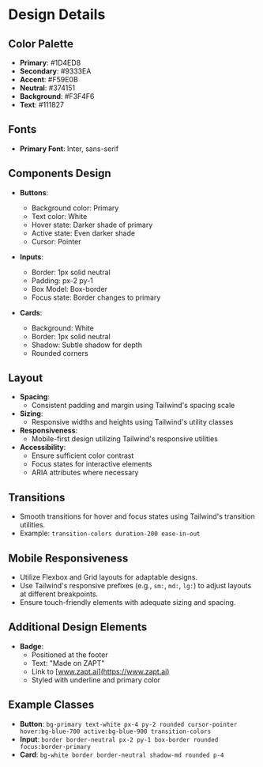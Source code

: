# Design Details

## Color Palette

- **Primary**: #1D4ED8
- **Secondary**: #9333EA
- **Accent**: #F59E0B
- **Neutral**: #374151
- **Background**: #F3F4F6
- **Text**: #111827

## Fonts

- **Primary Font**: Inter, sans-serif

## Components Design

- **Buttons**:
  - Background color: Primary
  - Text color: White
  - Hover state: Darker shade of primary
  - Active state: Even darker shade
  - Cursor: Pointer

- **Inputs**:
  - Border: 1px solid neutral
  - Padding: px-2 py-1
  - Box Model: Box-border
  - Focus state: Border changes to primary

- **Cards**:
  - Background: White
  - Border: 1px solid neutral
  - Shadow: Subtle shadow for depth
  - Rounded corners

## Layout

- **Spacing**:
  - Consistent padding and margin using Tailwind's spacing scale
- **Sizing**:
  - Responsive widths and heights using Tailwind's utility classes
- **Responsiveness**:
  - Mobile-first design utilizing Tailwind's responsive utilities
- **Accessibility**:
  - Ensure sufficient color contrast
  - Focus states for interactive elements
  - ARIA attributes where necessary

## Transitions

- Smooth transitions for hover and focus states using Tailwind's transition utilities.
- Example: `transition-colors duration-200 ease-in-out`

## Mobile Responsiveness

- Utilize Flexbox and Grid layouts for adaptable designs.
- Use Tailwind's responsive prefixes (e.g., `sm:`, `md:`, `lg:`) to adjust layouts at different breakpoints.
- Ensure touch-friendly elements with adequate sizing and spacing.

## Additional Design Elements

- **Badge**:
  - Positioned at the footer
  - Text: "Made on ZAPT"
  - Link to [www.zapt.ai](https://www.zapt.ai)
  - Styled with underline and primary color

## Example Classes

- **Button**: `bg-primary text-white px-4 py-2 rounded cursor-pointer hover:bg-blue-700 active:bg-blue-900 transition-colors`
- **Input**: `border border-neutral px-2 py-1 box-border rounded focus:border-primary`
- **Card**: `bg-white border border-neutral shadow-md rounded p-4`